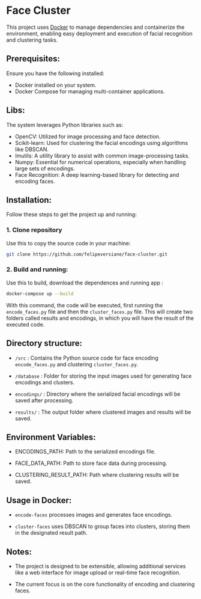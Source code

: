 # Face Cluster

This project uses [Docker](https://www.docker.com) to manage dependencies and containerize the environment, enabling easy deployment and execution of facial recognition and clustering tasks.

## Prerequisites:

Ensure you have the following installed:

- Docker installed on your system.
- Docker Compose for managing multi-container applications.

## Libs:

The system leverages Python libraries such as:

- OpenCV: Utilized for image processing and face detection.
- Scikit-learn: Used for clustering the facial encodings using algorithms like DBSCAN.
- Imutils: A utility library to assist with common image-processing tasks.
- Numpy: Essential for numerical operations, especially when handling large sets of encodings.
- Face Recognition: A deep learning-based library for detecting and encoding faces.

## Installation:

Follow these steps to get the project up and running:

### 1. Clone repository

Use this to copy the source code in your machine:

```bash
git clone https://github.com/felipeversiane/face-cluster.git
```

### 2. Build and running:

Use this to build, download the dependences and running app : 

```bash
docker-compose up --build
```

With this command, the code will be executed, first running the `encode_faces.py` file and then the `cluster_faces.py` file. This will create two folders called results and encodings, in which you will have the result of the executed code.

## Directory structure:

- `/src` : Contains the Python source code for face encoding `encode_faces.py` and clustering `cluster_faces.py`.

- `/database` : Folder for storing the input images used for generating face encodings and clusters.

- `encodings/` : Directory where the serialized facial encodings will be saved after processing.

- `results/` : The output folder where clustered images and results will be saved.

## Environment Variables:

- ENCODINGS_PATH: Path to the serialized encodings file.

- FACE_DATA_PATH: Path to store face data during processing.

- CLUSTERING_RESULT_PATH: Path where clustering results will be saved.

## Usage in Docker:

- `encode-faces`  processes images and generates face encodings.

- `cluster-faces`  uses DBSCAN to group faces into clusters, storing them in the designated result path.

## Notes:

- The project is designed to be extensible, allowing additional services like a web interface for image upload or real-time face recognition.

- The current focus is on the core functionality of encoding and clustering faces.

